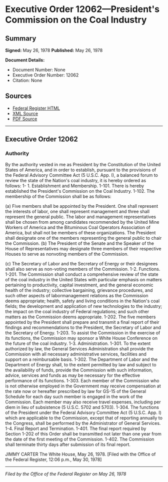# Executive Order 12062—President's Commission on the Coal Industry

## Summary

**Signed:** May 26, 1978
**Published:** May 26, 1978

**Document Details:**
- Document Number: None
- Executive Order Number: 12062
- Citation: None

## Sources
- [Federal Register HTML](https://www.presidency.ucsb.edu/documents/executive-order-12062-presidents-commission-the-coal-industry)
- [XML Source](None)
- [PDF Source](None)

---

## Executive Order 12062

### Authority

By the authority vested in me as President by the Constitution of the United States of America, and in order to establish, pursuant to the provisions of the Federal Advisory Committee Act (5 U.S.C. App. I), a balanced forum to review the state of the Nation's coal industry, it is hereby ordered as follows:
1- 1. Establishment and Membership.
1-101. There is hereby established the President's Commission on the Coal Industry.
1-102. The membership of the Commission shall be as follows:

(a) Five members shall be appointed by the President. One shall represent the interests of labor, one shall represent management and three shall represent the general public. The labor and management representatives shall be chosen from among candidates recommended by the United Mine Workers of America and the Bituminous Coal Operators Association of America, but shall not be members of these organizations. The President shall designate one of the members representing the general public to chair the Commission.
(b) The President of the Senate and the Speaker of the House of Representatives may designate three members of their respective Houses to serve as nonvoting members of the Commission.

(c) The Secretary of Labor and the Secretary of Energy or their designees shall also serve as non-voting members of the Commission.
1-2. Functions.
1-201. The Commission shall conduct a comprehensive review of the state of the coal industry in the United States with particular emphasis on matters pertaining to productivity, capital investment, and the general economic health of the industry; collective bargaining, grievance procedures, and such other aspects of labormanagement relations as the Commission deems appropriate; health, safety and living conditions in the Nation's coal fields; the development and application of new technologies to the industry; the impact on the coal industry of Federal regulations; and such other matters as the Commission deems appropriate.
1-202. The five members appointed by the President shall prepare and transmit a final report of their findings and recommendations to the President, the Secretary of Labor and the Secretary of Energy.
1-203. To assist the Commission in the exercise of its functions, the Commission may sponsor a White House Conference on the future of the coal industry.
1-3. Administration.
1-301. To the extent authorized by law, the General Services Administration shall provide the Commission with all necessary administrative services, facilities and support on a reimbursable basis.
1-302. The Department of Labor and the Department of Energy shall, to the extent permitted by law and subject to the availability of funds, provide the Commission with such information, advice, services and funds as may be necessary for the effective performance of its functions.
1-303. Each member of the Commission who is not otherwise employed in the Government may receive compensation at the rate now or hereafter prescribed by law for GS-15 of the General Schedule for each day such member is engaged in the work of the Commission. Each member may also receive travel expenses, including per diem in lieu of subsistence (5 U.S.C. 5702 and 5703).
1-304. The functions of the President under the Federal Advisory Committee Act (5 U.S.C. App. I) which are applicable to the Commission, except that of reporting annually to the Congress, shall be performed by the Administrator of General Services.
1-4. Final Report and Termination.
1-401. The final report required by Section 1-202 of this Order shall be transmitted not later than one year from the date of the first meeting of the Commission.
1-402. The Commission shall terminate thirty days after submission of its final report.

JIMMY CARTER
The White House,
May 26, 1978.
[Filed with the Office of the Federal Register, 12:06 p.m., May 30, 1978]

---

*Filed by the Office of the Federal Register on May 26, 1978*
